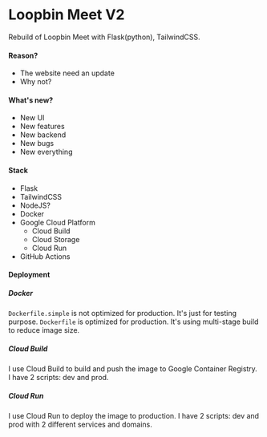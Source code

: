 # Loopbin Meet V2

Rebuild of Loopbin Meet with Flask(python), TailwindCSS.

#### Reason?
- The website need an update 
- Why not?

#### What's new?
- New UI
- New features
- New backend
- New bugs
- New everything

#### Stack
- Flask
- TailwindCSS
- NodeJS?
- Docker
- Google Cloud Platform
  - Cloud Build
  - Cloud Storage
  - Cloud Run
- GitHub Actions

#### Deployment

##### Docker
`Dockerfile.simple` is not optimized for production. It's just for testing purpose.
`Dockerfile` is optimized for production. It's using multi-stage build to reduce image size.

##### Cloud Build
I use Cloud Build to build and push the image to Google Container Registry.
I have 2 scripts: dev and prod.

##### Cloud Run
I use Cloud Run to deploy the image to production.
I have 2 scripts: dev and prod with 2 different services and domains.
